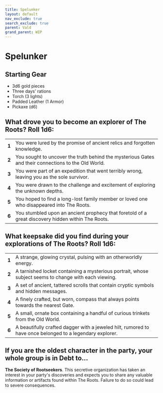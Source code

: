 ```yaml
---
title: Spelunker
layout: default
nav_exclude: true
search_exclude: true
parent: Vald
grand_parent: WIP
---
```


# Spelunker

## Starting Gear

- 3d6 gold pieces
- Three days' rations
- Torch (3 lights)
- Padded Leather (1 Armor)
- Pickaxe (d6)

## What drove you to become an explorer of The Roots? Roll 1d6:

|       |                                                              |
| ----- | ------------------------------------------------------------ |
| **1** | You were lured by the promise of ancient relics and forgotten knowledge. |
| **2** | You sought to uncover the truth behind the mysterious Gates and their connections to the Old World. |
| **3** | You were part of an expedition that went terribly wrong, leaving you as the sole survivor. |
| **4** | You were drawn to the challenge and excitement of exploring the unknown depths. |
| **5** | You hoped to find a long-lost family member or loved one who disappeared into The Roots. |
| **6** | You stumbled upon an ancient prophecy that foretold of a great discovery hidden within The Roots. |

## What keepsake did you find during your explorations of The Roots? Roll 1d6:

|       |                                                              |
| ----- | ------------------------------------------------------------ |
| **1** | A strange, glowing crystal, pulsing with an otherworldly energy. |
| **2** | A tarnished locket containing a mysterious portrait, whose subject seems to change with each viewing. |
| **3** | A set of ancient, tattered scrolls that contain cryptic symbols and hidden messages. |
| **4** | A finely crafted, but worn, compass that always points towards the nearest Gate. |
| **5** | A small, ornate box containing a handful of curious trinkets from the Old World. |
| **6** | A beautifully crafted dagger with a jeweled hilt, rumored to have once belonged to a legendary explorer. |

## If you are the oldest character in the party, your whole group is in Debt to...

**The Society of Rootseekers**. This secretive organization has taken an interest in your party's discoveries and expects you to share any valuable information or artifacts found within The Roots. Failure to do so could lead to severe consequences.